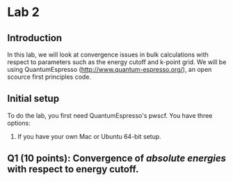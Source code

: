 # Lab 2

## Introduction

In this lab, we will look at convergence issues in bulk calculations
with respect to parameters such as the energy cutoff and k-point grid. We will be using QuantumEspresso (http://www.quantum-espresso.org/), an open scource first principles code.

## Initial setup

To do the lab, you first need QuantumEspresso's pwscf. You have three options:
1. If you have your own Mac or Ubuntu 64-bit setup.

## Q1 (10 points): Convergence of *absolute energies* with respect to energy cutoff.



